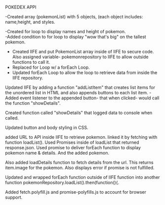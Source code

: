 POKEDEX APPl

-Created array (pokemonList) with 5 objects, (each object includes: name,height, and styles.

-Created for loop to display names and height of pokemon.  
-Added condition to for loop to display "wow that's big" on the tallest pokemon.

- Created IIFE and put PokemonList array inside of IIFE to secure code. Also assigned variable- pokemonrepository to IIFE to allow outside functions to call it.
- Replaced for Loop w/ a forEach Loop.
- Updated forEach Loop to allow the loop to retrieve data from inside the IIFE repository.

Updated IIFE by adding a function "addListItem" that creates list items for the unordered list in HTML and also appends buttons to each list item.
-Added event listener to the appended button- that when clicked- would call the function "showDetails".

Created function called "showDetails" that logged data to console when called.

Updated button and body styling in CSS.

added URL to API inside IIFE to retrieve pokemon. linked it by fetching with function loadList(). Used Promises inside of loadList that returned response.json. Used promise to deliver forEach function to display pokemon name & details. And the added pokemon.

Also added loadDetails function to fetch details from the url. This returns item.image for the pokemon. Also displays error if promise is not fulfilled.

Updated and wrapped forEach function outside of IIFE function into another function pokemonRepository.loadList().then(function(){.

Added fetch.polyfill.js and promise-polyfills.js to account for browser support.
